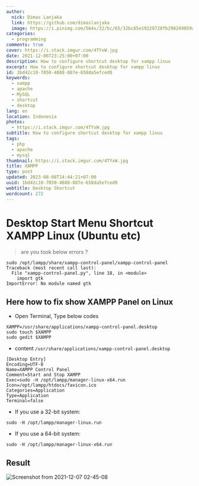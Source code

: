 ```yaml
---
author:
  nick: Dimas Lanjaka
  link: https://github.com/dimaslanjaka
  image: https://i.pinimg.com/564x/32/bc/65/32bc65e19220728fb290249059a7242a.jpg
categories:
  - programming
comments: true
cover: https://i.stack.imgur.com/4TYxW.jpg
date: 2021-12-06T23:25:00+07:00
description: How to configure shortcut desktop for xampp linux
excerpt: How to configure shortcut desktop for xampp linux
id: 1bd42c10-7050-4888-887e-658da5efced0
keywords:
  - xampp
  - apache
  - MySQL
  - shortcut
  - desktop
lang: en
location: Indonesia
photos:
  - https://i.stack.imgur.com/4TYxW.jpg
subtitle: How to configure shortcut desktop for xampp linux
tags:
  - php
  - apache
  - mysql
thumbnail: https://i.stack.imgur.com/4TYxW.jpg
title: XAMPP
type: post
updated: 2023-08-08T14:44:21+07:00
uuid: 1bd42c10-7050-4888-887e-658da5efced0
webtitle: Desktop Shortcut
wordcount: 272
---
```


# Desktop Start Menu Shortcut XAMPP Linux (Ubuntu etc)

> are you took below errors ?
<pre><code>sudo /opt/lampp/share/xampp-control-panel/xampp-control-panel
Traceback (most recent call last):
  File "xampp-control-panel.py", line 18, in &lt;module&gt;
    import gtk
ImportError: No module named gtk</code></pre>

## Here how to fix show XAMPP Panel on Linux
- Open Terminal, Type below codes
```shell
XAMPP=/usr/share/applications/xampp-control-panel.desktop
sudo touch $XAMPP
sudo gedit $XAMPP
```

- content `/usr/share/applications/xampp-control-panel.desktop`
```desktop
[Desktop Entry]
Encoding=UTF-8
Name=XAMPP Control Panel
Comment=Start and Stop XAMPP
Exec=sudo -H /opt/lampp/manager-linux-x64.run
Icon=/opt/lampp/htdocs/favicon.ico
Categories=Application
Type=Application
Terminal=false
```
- If you use a 32-bit system:
```shell
sudo -H /opt/lampp/manager-linux.run
```
- If you use a 64-bit system:
```shell
sudo -H /opt/lampp/manager-linux-x64.run
```

## Result
![Screenshot from 2021-12-07 02-45-08](https://user-images.githubusercontent.com/12471057/144911998-7459f8b8-1816-447e-a0c7-898a2cd4da49.png)
